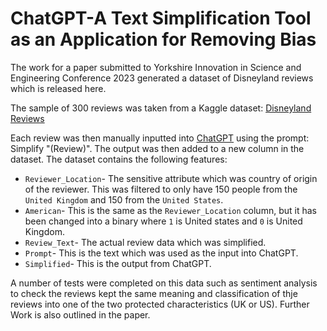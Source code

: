 # ChatGPT-A Text Simplification Tool as an Application for Removing Bias
The work for a paper submitted to Yorkshire Innovation in Science and Engineering Conference 2023 generated a dataset of Disneyland reviews which is released here.

The sample of 300 reviews was taken from a Kaggle dataset: [Disneyland Reviews](https://www.kaggle.com/datasets/arushchillar/disneyland-reviews)

Each review was then manually inputted into [ChatGPT]([https://www.kaggle.com/datasets/arushchillar/disneyland-reviews](https://chat.openai.com/)) using the prompt: Simplify "(Review)". The output was then added to a new column in the dataset. The dataset contains the following features:

* `Reviewer_Location`- The sensitive attribute which was country of origin of the reviewer. This was filtered to only have 150 people from the `United Kingdom` and 150 from the `United States`.
* `American`- This is the same as the `Reviewer_Location` column, but it has been changed into a binary where `1` is United states and `0` is United Kingdom.
* `Review_Text`- The actual review data which was simplified.
* `Prompt`- This is the text which was used as the input into ChatGPT.
* `Simplified`- This is the output from ChatGPT.

A number of tests were completed on this data such as sentiment analysis to check the reviews kept the same meaning and classification of thje reviews into one of the two protected characteristics (UK or US). Further Work is also outlined in the paper.
